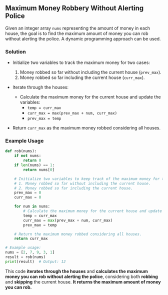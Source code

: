 ## Maximum Money Robbery Without Alerting Police

Given an integer array `nums` representing the amount of money in each house, the goal is to find the maximum amount of money you can rob without alerting the police. A dynamic programming approach can be used.

### Solution

- Initialize two variables to track the maximum money for two cases:
  1. Money robbed so far without including the current house (`prev_max`).
  2. Money robbed so far including the current house (`curr_max`).

- Iterate through the houses:
  - Calculate the maximum money for the current house and update the variables:
    - `temp = curr_max`
    - `curr_max = max(prev_max + num, curr_max)`
    - `prev_max = temp`

- Return `curr_max` as the maximum money robbed considering all houses.

### Example Usage

```python
def rob(nums):
    if not nums:
        return 0
    if len(nums) == 1:
        return nums[0]

    # Initialize two variables to keep track of the maximum money for two cases:
    # 1. Money robbed so far without including the current house.
    # 2. Money robbed so far including the current house.
    prev_max = 0
    curr_max = 0

    for num in nums:
        # Calculate the maximum money for the current house and update the variables.
        temp = curr_max
        curr_max = max(prev_max + num, curr_max)
        prev_max = temp

    # Return the maximum money robbed considering all houses.
    return curr_max

# Example usage:
nums = [2, 7, 9, 3, 1]
result = rob(nums)
print(result)  # Output: 12
```
This code **iterates through the houses** and **calculates the maximum money you can rob without alerting the police**, considering both **robbing** and **skipping** the current house. **It returns the maximum amount of money you can rob.**
